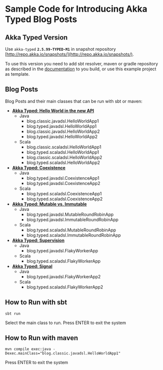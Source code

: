 # Sample Code for Introducing Akka Typed Blog Posts

## Akka Typed Version

Use `akka-typed` **`2.5.99-TYPED-M1`** in snapshot repository [http://repo.akka.io/snapshots/](http://repo.akka.io/snapshots/).

To use this version you need to add sbt resolver, maven or gradle repository as described in the [documentation](http://doc.akka.io/docs/akka/2.5/intro/getting-started.html#Using_a_build_tool) to you build, or use this example project as template.

## Blog Posts

Blog Posts and their main classes that can be run with sbt or maven:

* **[Akka Typed: Hello World in the new API](http://blog.akka.io/typed/2017/05/05/typed-intro)**
  * Java
    * blog.classic.javadsl.HelloWorldApp1
    * blog.typed.javadsl.HelloWorldApp1
    * blog.classic.javadsl.HelloWorldApp2
    * blog.typed.javadsl.HelloWorldApp2
  * Scala
    * blog.classic.scaladsl.HelloWorldApp1
    * blog.typed.scaladsl.HelloWorldApp1
    * blog.classic.scaladsl.HelloWorldApp2
    * blog.typed.scaladsl.HelloWorldApp2
* **[Akka Typed: Coexistence](http://blog.akka.io/typed/2017/05/06/typed-coexistence)**
  * Java
    * blog.typed.javadsl.CoexistenceApp1
    * blog.typed.javadsl.CoexistenceApp2
  * Scala
    * blog.typed.scaladsl.CoexistenceApp1
    * blog.typed.scaladsl.CoexistenceApp2
* **[Akka Typed: Mutable vs. Immutable](http://blog.akka.io/typed/2017/05/08/typed-mutable-vs-immutable)**
  * Java
    * blog.typed.javadsl.MutableRoundRobinApp
    * blog.typed.javadsl.ImmutableRoundRobinApp
  * Scala
    * blog.typed.scaladsl.MutableRoundRobinApp
    * blog.typed.scaladsl.ImmutableRoundRobinApp
* **[Akka Typed: Supervision](http://blog.akka.io/typed/2017/05/16/supervision)**
  * Java
    * blog.typed.javadsl.FlakyWorkerApp
  * Scala
    * blog.typed.scaladsl.FlakyWorkerApp
* **[Akka Typed: Signal](http://blog.akka.io/typed/2017/05/19/signals)**
  * Java
    * blog.typed.javadsl.FlakyWorkerApp2
  * Scala
    * blog.typed.scaladsl.FlakyWorkerApp2
    

## How to Run with sbt

```
sbt run
```

Select the main class to run.
Press ENTER to exit the system

## How to Run with maven

```
mvn compile exec:java -Dexec.mainClass="blog.classic.javadsl.HelloWorldApp1"
```

Press ENTER to exit the system
 
